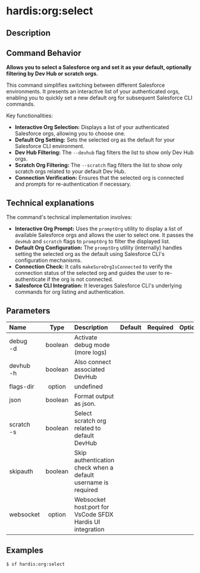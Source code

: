 <!-- This file has been generated with command 'sf hardis:doc:plugin:generate'. Please do not update it manually or it may be overwritten -->
# hardis:org:select

## Description


## Command Behavior

**Allows you to select a Salesforce org and set it as your default, optionally filtering by Dev Hub or scratch orgs.**

This command simplifies switching between different Salesforce environments. It presents an interactive list of your authenticated orgs, enabling you to quickly set a new default org for subsequent Salesforce CLI commands.

Key functionalities:

- **Interactive Org Selection:** Displays a list of your authenticated Salesforce orgs, allowing you to choose one.
- **Default Org Setting:** Sets the selected org as the default for your Salesforce CLI environment.
- **Dev Hub Filtering:** The `--devhub` flag filters the list to show only Dev Hub orgs.
- **Scratch Org Filtering:** The `--scratch` flag filters the list to show only scratch orgs related to your default Dev Hub.
- **Connection Verification:** Ensures that the selected org is connected and prompts for re-authentication if necessary.

## Technical explanations

The command's technical implementation involves:

- **Interactive Org Prompt:** Uses the `promptOrg` utility to display a list of available Salesforce orgs and allows the user to select one. It passes the `devHub` and `scratch` flags to `promptOrg` to filter the displayed list.
- **Default Org Configuration:** The `promptOrg` utility (internally) handles setting the selected org as the default using Salesforce CLI's configuration mechanisms.
- **Connection Check:** It calls `makeSureOrgIsConnected` to verify the connection status of the selected org and guides the user to re-authenticate if the org is not connected.
- **Salesforce CLI Integration:** It leverages Salesforce CLI's underlying commands for org listing and authentication.


## Parameters

|Name|Type|Description|Default|Required|Options|
|:---|:--:|:----------|:-----:|:------:|:-----:|
|debug<br/>-d|boolean|Activate debug mode (more logs)||||
|devhub<br/>-h|boolean|Also connect associated DevHub||||
|flags-dir|option|undefined||||
|json|boolean|Format output as json.||||
|scratch<br/>-s|boolean|Select scratch org related to default DevHub||||
|skipauth|boolean|Skip authentication check when a default username is required||||
|websocket|option|Websocket host:port for VsCode SFDX Hardis UI integration||||

## Examples

```shell
$ sf hardis:org:select
```


